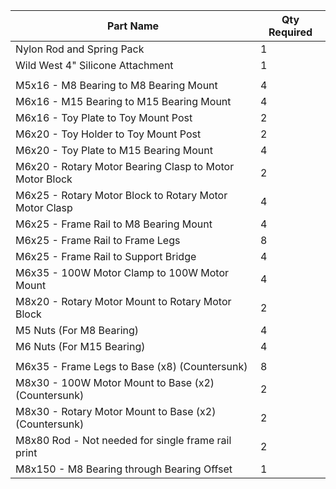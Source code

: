 
| Part Name | Qty Required |
|-----------|--------------|
|Nylon Rod and Spring Pack|1|
|Wild West 4" Silicone Attachment	|1|
|||
|M5x16 - M8 Bearing to M8 Bearing Mount	|4|
|M6x16 - M15 Bearing to M15 Bearing Mount	|4|
|M6x16 - Toy Plate to Toy Mount Post	|2|
|M6x20 - Toy Holder to Toy Mount Post	|2|
|M6x20 - Toy Plate to M15 Bearing Mount	|4|
|M6x20 - Rotary Motor Bearing Clasp to Motor Motor Block	|2|
|M6x25 - Rotary Motor Block to Rotary Motor Motor Clasp	|4|
|M6x25 - Frame Rail to M8 Bearing Mount	|4|
|M6x25 - Frame Rail to Frame Legs	|8|
|M6x25 - Frame Rail to Support Bridge	|4|
|M6x35 - 100W Motor Clamp to 100W Motor Mount	|4|
|M8x20 - Rotary Motor Mount to Rotary Motor Block	|2|
|M5 Nuts (For M8 Bearing)	|4|
|M6 Nuts (For M15 Bearing)	|4|
|||
|M6x35 - Frame Legs to Base (x8) (Countersunk)	|8|
|M8x30 - 100W Motor Mount to Base (x2) (Countersunk)	|2|
|M8x30 - Rotary Motor Mount to Base (x2) (Countersunk)	|2|
|M8x80 Rod - Not needed for single frame rail print	|2|
|M8x150 - M8 Bearing through Bearing Offset	|1|
